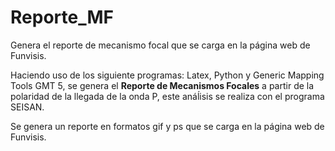# Reporte_MF
Genera el reporte de mecanismo focal que se carga en la página web de Funvisis.

Haciendo uso de los siguiente programas: Latex, Python y Generic Mapping Tools GMT 5, se genera el **Reporte de Mecanismos Focales** a partir de la polaridad de la llegada de la onda P, este anáĺisis se realiza con el programa SEISAN.

Se genera un reporte en formatos gif y ps que se carga en la página web de Funvisis.
